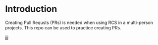 # Introduction
Creating Pull Requsts (PRs) is needed when using RCS in a multi-person projects. This repo can be used to practice creating PRs.

jjj
